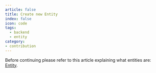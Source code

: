 ```yaml
---
article: false
title: Create new Entity
index: false
icon: code
tags:
  - backend
  - entity
category:
- contribution
---
```


Before continuing please refer to this article explaining what entities are: [Entity](entity.md).